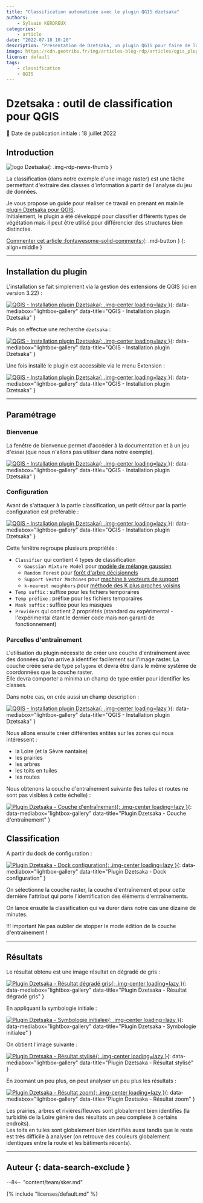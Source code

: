 ```yaml
---
title: "Classification automatisée avec le plugin QGIS dzetsaka"
authors:
    - Sylvain KERDREUX
categories:
    - article
date: "2022-07-18 10:20"
description: "Présentation de Dzetsaka, un plugin QGIS pour faire de la classification semi-automatisée."
image: https://cdn.geotribu.fr/img/articles-blog-rdp/articles/qgis_plugin_dzetsaka_classification/L_Dzetsaka_Resultat4.png
license: default
tags:
    - classification
    - QGIS
---
```


# Dzetsaka : outil de classification pour QGIS

:calendar: Date de publication initiale : 18 juillet 2022

## Introduction

![logo Dzetsaka](https://cdn.geotribu.fr/img/logos-icones/logiciels_librairies/qgis_dzetsaka.png "logo Dzetsaka"){: .img-rdp-news-thumb }

La classification (dans notre exemple d'une image raster) est une tâche permettant d'extraire des classes d'information à partir de l'analyse du jeu de données.

Je vous propose un guide pour réaliser ce travail en prenant en main le [plugin Dzetsaka pour QGIS](https://github.com/nkarasiak/dzetsaka).  
Initialement, le plugin a été développé pour classifier différents types de végétation mais il peut être utilisé pour différencier des structures bien distinctes.

[Commenter cet article :fontawesome-solid-comments:](#__comments){: .md-button }
{: align=middle }

----

## Installation du plugin

L'installation se fait simplement via la gestion des extensions de QGIS (ici en version 3.22) :

[![QGIS - Installation plugin Dzetsaka](https://cdn.geotribu.fr/img/articles-blog-rdp/articles/qgis_plugin_dzetsaka_classification/A_QGIS_InstallPlugin.png "QGIS - Installation plugin Dzetsaka"){: .img-center loading=lazy }](https://cdn.geotribu.fr/img/articles-blog-rdp/articles/qgis_plugin_dzetsaka_classification/A_QGIS_InstallPlugin.png){: data-mediabox="lightbox-gallery" data-title="QGIS - Installation plugin Dzetsaka" }

Puis on effectue une recherche `dzetsaka` :

[![QGIS - Installation plugin Dzetsaka](https://cdn.geotribu.fr/img/articles-blog-rdp/articles/qgis_plugin_dzetsaka_classification/B_QGIS_InstallPlugin_suite.png "QGIS - Installation plugin Dzetsaka"){: .img-center loading=lazy }](https://cdn.geotribu.fr/img/articles-blog-rdp/articles/qgis_plugin_dzetsaka_classification/B_QGIS_InstallPlugin_suite.png){: data-mediabox="lightbox-gallery" data-title="QGIS - Installation plugin Dzetsaka" }

Une fois installé le plugin est accessible via le menu Extension :

[![QGIS - Installation plugin Dzetsaka](https://cdn.geotribu.fr/img/articles-blog-rdp/articles/qgis_plugin_dzetsaka_classification/C_QGIS_InstallPlugin_Fin.png "QGIS - Installation plugin Dzetsaka"){: .img-center loading=lazy }](https://cdn.geotribu.fr/img/articles-blog-rdp/articles/qgis_plugin_dzetsaka_classification/C_QGIS_InstallPlugin_Fin.png){: data-mediabox="lightbox-gallery" data-title="QGIS - Installation plugin Dzetsaka" }

----

## Paramétrage

### Bienvenue

La fenêtre de bienvenue permet d'accéder à la documentation et à un jeu d'essai (que nous n'allons pas utiliser dans notre exemple).

[![QGIS - Installation plugin Dzetsaka](https://cdn.geotribu.fr/img/articles-blog-rdp/articles/qgis_plugin_dzetsaka_classification/D_Dzetsaka_Welcome.png "QGIS - Installation plugin Dzetsaka"){: .img-center loading=lazy }](https://cdn.geotribu.fr/img/articles-blog-rdp/articles/qgis_plugin_dzetsaka_classification/D_Dzetsaka_Welcome.png){: data-mediabox="lightbox-gallery" data-title="QGIS - Installation plugin Dzetsaka" }

### Configuration

Avant de s'attaquer à la partie classification, un petit détour par la partie configuration est préférable :

[![QGIS - Installation plugin Dzetsaka](https://cdn.geotribu.fr/img/articles-blog-rdp/articles/qgis_plugin_dzetsaka_classification/E_Dzetsaka_Configuration.png "QGIS - Installation plugin Dzetsaka"){: .img-center loading=lazy }](https://cdn.geotribu.fr/img/articles-blog-rdp/articles/qgis_plugin_dzetsaka_classification/E_Dzetsaka_Configuration.png){: data-mediabox="lightbox-gallery" data-title="QGIS - Installation plugin Dzetsaka" }

Cette fenêtre regroupe plusieurs propriétés :

- `Classifier` qui contient 4 types de classification
    - `Gaussian Mixture Model` pour [modèle de mélange gaussien](https://fr.wikipedia.org/wiki/Mod%C3%A8le_de_m%C3%A9lange_gaussien)
    - `Random Forest` pour [forêt d'arbre décisionnels](https://fr.wikipedia.org/wiki/For%C3%AAt_d'arbres_d%C3%A9cisionnels)
    - `Support Vector Machines` pour [machine à vecteurs de support](https://fr.wikipedia.org/wiki/Machine_%C3%A0_vecteurs_de_support)
    - `k-nearest neighbors` pour [méthode des K plus proches voisins](https://fr.wikipedia.org/wiki/M%C3%A9thode_des_k_plus_proches_voisins)
- `Temp suffix` : suffixe pour les fichiers temporaires
- `Temp préfixe` : préfixe pour les fichiers temporaires
- `Mask suffix` : suffixe pour les masques
- `Providers` qui contient 2 propriétés (standard ou expérimental - l'expérimental étant le dernier code mais non garanti de fonctionnement)

### Parcelles d'entraînement 

L'utilisation du plugin nécessite de créer une couche d'entraînement avec des données qu'on arrive à identifier facilement sur l'image raster.
La couche créée sera de type `polygone` et devra être dans le même système de coordonnées que la couche raster.  
Elle devra comporter a minima un champ de type entier pour identifier les classes.

Dans notre cas, on crée aussi un champ description :

[![QGIS - Installation plugin Dzetsaka](https://cdn.geotribu.fr/img/articles-blog-rdp/articles/qgis_plugin_dzetsaka_classification/F_Dzetsaka_Configuration_Train.png "QGIS - Installation plugin Dzetsaka"){: .img-center loading=lazy }](https://cdn.geotribu.fr/img/articles-blog-rdp/articles/qgis_plugin_dzetsaka_classification/F_Dzetsaka_Configuration_Train.png){: data-mediabox="lightbox-gallery" data-title="QGIS - Installation plugin Dzetsaka" }

Nous allons ensuite créer différentes entités sur les zones qui nous intéressent :

- la Loire (et la Sèvre nantaise)
- les prairies
- les arbres
- les toits en tuiles
- les routes

Nous obtenons la couche d'entraînement suivante (les tuiles et routes ne sont pas visibles à cette échelle) :

[![Plugin Dzetsaka - Couche d'entraînement](https://cdn.geotribu.fr/img/articles-blog-rdp/articles/qgis_plugin_dzetsaka_classification/G_Train_.png "Plugin Dzetsaka - Couche d'entraînement"){: .img-center loading=lazy }](https://cdn.geotribu.fr/img/articles-blog-rdp/articles/qgis_plugin_dzetsaka_classification/G_Train_.png){: data-mediabox="lightbox-gallery" data-title="Plugin Dzetsaka - Couche d'entraînement" }

## Classification 

A partir du dock de configuration :

[![Plugin Dzetsaka - Dock configuration](https://cdn.geotribu.fr/img/articles-blog-rdp/articles/qgis_plugin_dzetsaka_classification/H_Dzetsaka_Dock.png "Plugin Dzetsaka - Dock configuration"){: .img-center loading=lazy }](https://cdn.geotribu.fr/img/articles-blog-rdp/articles/qgis_plugin_dzetsaka_classification/H_Dzetsaka_Dock.png){: data-mediabox="lightbox-gallery" data-title="Plugin Dzetsaka - Dock configuration" }

On sélectionne la couche raster, la couche d'entraînement et pour cette dernière l'attribut qui porte l'identification des éléments d'entraînements.

On lance ensuite la classification qui va durer dans notre cas une dizaine de minutes.

!!! important
    Ne pas oublier de stopper le mode édition de la couche d'entrainement !

----

## Résultats

Le résultat obtenu est une image résultat en dégradé de gris :

[![Plugin Dzetsaka - Résultat dégradé gris](https://cdn.geotribu.fr/img/articles-blog-rdp/articles/qgis_plugin_dzetsaka_classification/I_Dzetsaka_Resultat1.png "Plugin Dzetsaka - Résultat dégradé gris"){: .img-center loading=lazy }](https://cdn.geotribu.fr/img/articles-blog-rdp/articles/qgis_plugin_dzetsaka_classification/I_Dzetsaka_Resultat1.png){: data-mediabox="lightbox-gallery" data-title="Plugin Dzetsaka - Résultat dégradé gris" }

En appliquant la symbologie initiale :

[![Plugin Dzetsaka - Symbologie initialee](https://cdn.geotribu.fr/img/articles-blog-rdp/articles/qgis_plugin_dzetsaka_classification/J_Dzetsaka_Resultat2.png "Plugin Dzetsaka - Symbologie initialee"){: .img-center loading=lazy }](https://cdn.geotribu.fr/img/articles-blog-rdp/articles/qgis_plugin_dzetsaka_classification/J_Dzetsaka_Resultat2.png){: data-mediabox="lightbox-gallery" data-title="Plugin Dzetsaka - Symbologie initialee" }

On obtient l'image suivante :

[![Plugin Dzetsaka - Résultat stylisé](https://cdn.geotribu.fr/img/articles-blog-rdp/articles/qgis_plugin_dzetsaka_classification/K_Dzetsaka_Resultat3.png "Plugin Dzetsaka - Résultat stylisé"){: .img-center loading=lazy }](https://cdn.geotribu.fr/img/articles-blog-rdp/articles/qgis_plugin_dzetsaka_classification/K_Dzetsaka_Resultat3.png){: data-mediabox="lightbox-gallery" data-title="Plugin Dzetsaka - Résultat stylisé" }

En zoomant un peu plus, on peut analyser un peu plus les résultats :

[![Plugin Dzetsaka - Résultat zoom](https://cdn.geotribu.fr/img/articles-blog-rdp/articles/qgis_plugin_dzetsaka_classification/L_Dzetsaka_Resultat4.png "Plugin Dzetsaka - Résultat zoom"){: .img-center loading=lazy }](https://cdn.geotribu.fr/img/articles-blog-rdp/articles/qgis_plugin_dzetsaka_classification/L_Dzetsaka_Resultat4.png){: data-mediabox="lightbox-gallery" data-title="Plugin Dzetsaka - Résultat zoom" }

Les prairies, arbres et rivières/fleuves sont globalement bien identifiés (la turbidité de la Loire génère des résultats un peu complexe à certains endroits).  
Les toits en tuiles sont globalement bien identifiés aussi tandis que le reste est très difficile à analyser (on retrouve des couleurs globalement identiques entre la route et les bâtiments récents).

----

## Auteur {: data-search-exclude }

--8<-- "content/team/sker.md"

{% include "licenses/default.md" %}
